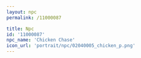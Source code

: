 ```yaml
---
layout: npc
permalink: /11000087

title: Npc
id: '11000087'
npc_name: 'Chicken Chase'
icon_url: 'portrait/npc/02040005_chicken_p.png'
---
```

